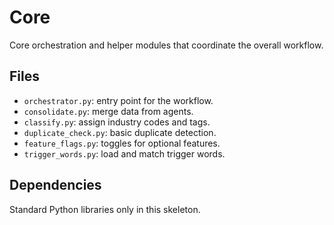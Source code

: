 # Core

Core orchestration and helper modules that coordinate the overall workflow.

## Files
- `orchestrator.py`: entry point for the workflow.
- `consolidate.py`: merge data from agents.
- `classify.py`: assign industry codes and tags.
- `duplicate_check.py`: basic duplicate detection.
- `feature_flags.py`: toggles for optional features.
- `trigger_words.py`: load and match trigger words.

## Dependencies
Standard Python libraries only in this skeleton.
